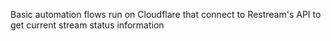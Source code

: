 Basic automation flows run on Cloudflare that connect to Restream's API to get current stream status information
